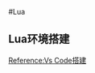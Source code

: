 #Lua
## Lua环境搭建  
[Reference:Vs Code搭建](https://blog.csdn.net/yanwennian/article/details/103480938)

